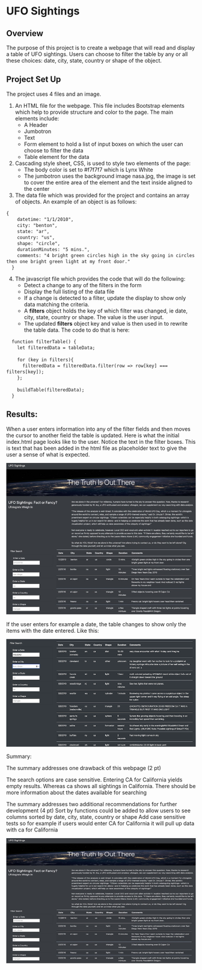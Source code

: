 # UFO Sightings

## Overview
The purpose of this project is to create a webpage that will read and display a table of UFO sightings.  Users can choose to filter the table by any or all these choices: date, city, state, country or shape of the object.  

## Project Set Up
The project uses 4 files and an image.
1. An HTML file for the webpage.  This file includes Bootstrap elements which help to provide structure and color to the page.  The main elements include:
   - A Header
   - Jumbotron
   - Text
   - Form element to hold a list of input boxes on which the user can choose to filter the data
   - Table element for the data
2. Cascading style sheet, CSS, is used to style two elements of the page:
   - The body color is set to #f7f7f7 which is Lynx White
   - The jumbotron uses the background image nasa.jpg, the image is set to cover the entire area of the element and the text inside aligned to the center
3. The data file which was provided for the project and contains an array of objects.  An example of an object is as follows:
```
{
    datetime: "1/1/2010",
    city: "benton",
    state: "ar",
    country: "us",
    shape: "circle",
    durationMinutes: "5 mins.",
    comments: "4 bright green circles high in the sky going in circles then one bright green light at my front door."
  }
```
4. The javascript file which provides the code that will do the following:
   - Detect a change to any of the filters in the form
   - Display the full listing of the data file
   - If a change is detected to a filter, update the display to show only data matching the criteria.
   - A __filters__ object holds the key of which filter was changed, ie date, city, state, country or shape.   The value is the user input.
   - The updated __filters__ object key and value is then used in to rewrite the table data.  The code to do that is here:
```
  function filterTable() {
    let filteredData = tableData;
   
    for (key in filters){
      filteredData = filteredData.filter(row => row[key] === filters[key]);
    };
  
    buildTable(filteredData);
  }
```

## Results:
When a user enters information into any of the filter fields and then moves the cursor to another field the table is updated. Here is what the initial index.html page looks like to the user.  Notice the text in the filter boxes.  This is text that has been added in the html file as placeholder text to give the user a sense of what is expected.

 <img src="screenshots/UFO_screenshot.jpg">
 
If the user enters for example a date, the table changes to show only the items with the date entered. Like this:

<img src="screenshots/UFO_date.png">

Summary:

The summary addresses one drawback of this webpage (2 pt)

The search options are case sensitive.  Entering CA for California yields empty results.  Whereas ca shows all sightings in California.
There should be more information about the dates available for searching

The summary addresses two additional recommendations for further development (4 pt)
Sort by functions could be added to allow users to see columns sorted by date, city, state, country or shape
Add case sensitive tests so for example if users would enter CA for California it will pull up data with ca for California

 <img src="screenshots/UFO_screenshot.jpg" width="668" height="333">
